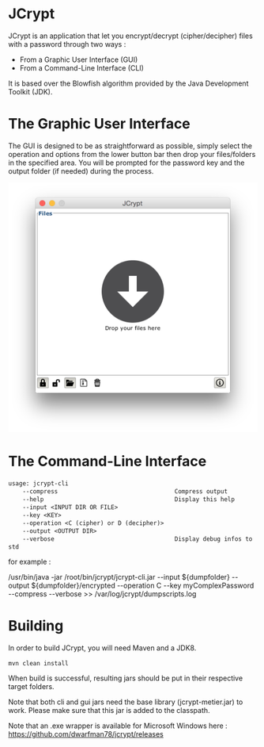 JCrypt
======

JCrypt is an application that let you encrypt/decrypt (cipher/decipher) files with a password through two ways :

- From a Graphic User Interface (GUI)
- From a Command-Line Interface (CLI)

It is based over the Blowfish algorithm provided by the Java Development Toolkit (JDK).

The Graphic User Interface
======

The GUI is designed to be as straightforward as possible, simply select the operation and options from the lower button bar then drop your files/folders in the specified area. You will be prompted for the password key and the output folder (if needed) during the process.

![](https://github.com/dwarfman78/jcrypt/blob/master/jcrypt-ihm/capture.png)

The Command-Line Interface
======

```
usage: jcrypt-cli
    --compress                                 Compress output
    --help                                     Display this help
    --input <INPUT DIR OR FILE>
    --key <KEY>
    --operation <C (cipher) or D (decipher)>
    --output <OUTPUT DIR>
    --verbose                                  Display debug infos to std
```

for example :

/usr/bin/java -jar /root/bin/jcrypt/jcrypt-cli.jar --input ${dumpfolder} --output ${dumpfolder}/encrypted --operation C --key myComplexPassword --compress --verbose >> /var/log/jcrypt/dumpscripts.log

Building
======

In order to build JCrypt, you will need Maven and a JDK8.

```
mvn clean install
```

When build is successful, resulting jars should be put in their respective target folders.

Note that both cli and gui jars need the base library (jcrypt-metier.jar) to work. Please make sure that this jar is added to the classpath.

Note that an .exe wrapper is available for Microsoft Windows here : https://github.com/dwarfman78/jcrypt/releases

